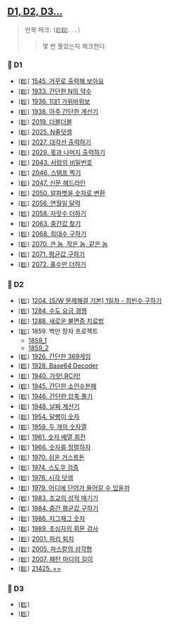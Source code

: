 ## [D1, D2, D3...](https://swexpertacademy.com/main/code/problem/problemList.do?contestProbId=&categoryId=&categoryType=&problemTitle=&orderBy=FIRST_REG_DATETIME&selectCodeLang=PYTHON&select-1=3&pageSize=30&pageIndex=1)
> 반복 체크: `[1️⃣2️⃣...]`
> > 몇 번 풀었는지 체크한다.

### 📂 D1
- `[1️⃣]` [1545. 거꾸로 출력해 보아요](https://github.com/SeoMiYoung/miyoung-zone/blob/main/SWEA/D1/1545.py)
- `[1️⃣]` [1933. 간단한 N의 약수](https://github.com/SeoMiYoung/miyoung-zone/commit/63158f0fa2e446dd565dbe92c630fb185f5e9e5e)
- `[1️⃣]` [1936. 1대1 가위바위보](https://github.com/SeoMiYoung/miyoung-zone/blob/main/SWEA/D1/1936.py)
- `[1️⃣]` [1938. 아주 간단한 계산기](https://github.com/SeoMiYoung/miyoung-zone/blob/main/SWEA/D1/1938.py)
- `[1️⃣]` [2019. 더블더블](https://github.com/SeoMiYoung/miyoung-zone/blob/main/SWEA/D1/2019.py)
- `[1️⃣]` [2025. N줄덧셈](https://github.com/SeoMiYoung/miyoung-zone/blob/main/SWEA/D1/2025.py)
- `[1️⃣]` [2027. 대각선 출력하기](https://github.com/SeoMiYoung/miyoung-zone/blob/main/SWEA/D1/2027.py)
- `[1️⃣]` [2029. 몫과 나머지 출력하기](https://github.com/SeoMiYoung/miyoung-zone/blob/main/SWEA/D1/2029.py)
- `[1️⃣]` [2043. 서랍의 비밀번호](https://github.com/SeoMiYoung/miyoung-zone/blob/main/SWEA/D1/2043.py)
- `[1️⃣]` [2046. 스탬프 찍기](https://github.com/SeoMiYoung/miyoung-zone/blob/main/SWEA/D1/2046.py)
- `[1️⃣]` [2047. 신문 헤드라인](https://github.com/SeoMiYoung/miyoung-zone/blob/main/SWEA/D1/2047.py)
- `[1️⃣]` [2050. 알파벳을 숫자로 변환](https://github.com/SeoMiYoung/miyoung-zone/blob/main/SWEA/D1/2050.py)
- `[1️⃣]` [2056. 연월일 달력](https://github.com/SeoMiYoung/miyoung-zone/blob/main/SWEA/D1/2056.py)
- `[1️⃣]` [2058. 자릿수 더하기](https://github.com/SeoMiYoung/miyoung-zone/blob/main/SWEA/D1/2058.py)
- `[1️⃣]` [2063. 중간값 찾기](https://github.com/SeoMiYoung/miyoung-zone/blob/main/SWEA/D1/2063.py)
- `[1️⃣]` [2068. 최대수 구하기](https://github.com/SeoMiYoung/miyoung-zone/blob/main/SWEA/D1/2068.py)
- `[1️⃣]` [2070. 큰 놈, 작은 놈, 같은 놈](https://github.com/SeoMiYoung/miyoung-zone/blob/main/SWEA/D1/2070.py)
- `[1️⃣]` [2071. 평균값 구하기](https://github.com/SeoMiYoung/miyoung-zone/blob/main/SWEA/D1/2071.py)
- `[1️⃣]` [2072. 홀수만 더하기](https://github.com/SeoMiYoung/miyoung-zone/blob/main/SWEA/D1/2072.py)

### 📂 D2
- `[1️⃣]` [1204. [S/W 문제해결 기본] 1일차 - 최빈수 구하기](https://github.com/SeoMiYoung/miyoung-zone/blob/main/SWEA/D2/1204.py)
- `[1️⃣]` [1284. 수도 요금 경쟁](https://github.com/SeoMiYoung/miyoung-zone/blob/main/SWEA/D2/1284.py)
- `[1️⃣]` [1288. 새로운 불면증 치료법](https://github.com/SeoMiYoung/miyoung-zone/blob/main/SWEA/D2/1288.py)
- `[1️⃣]` 1859. 백만 장자 프로젝트
   - [1859_1](https://github.com/SeoMiYoung/miyoung-zone/blob/main/SWEA/D2/1859_1.py)
   - [1859_2](https://github.com/SeoMiYoung/miyoung-zone/blob/main/SWEA/D2/1859_2.py)
- `[1️⃣]` [1926. 간단한 369게임](https://github.com/SeoMiYoung/miyoung-zone/blob/main/SWEA/D2/1926.py)
- `[1️⃣]` [1928. Base64 Decoder](https://github.com/SeoMiYoung/miyoung-zone/blob/main/SWEA/D2/1928.py)
- `[1️⃣]` [1940. 가랏! RC카!](https://github.com/SeoMiYoung/miyoung-zone/blob/main/SWEA/D2/1940.py)
- `[1️⃣]` [1945. 간단한 소인수분해](https://github.com/SeoMiYoung/miyoung-zone/blob/main/SWEA/D2/1945.py)
- `[1️⃣]` [1946. 간단한 압축 풀기](https://github.com/SeoMiYoung/miyoung-zone/blob/main/SWEA/D2/1946.py)
- `[1️⃣]` [1948. 날짜 계산기](https://github.com/SeoMiYoung/miyoung-zone/blob/main/SWEA/D2/1948.py)
- `[1️⃣]` [1954. 달팽이 숫자](https://github.com/SeoMiYoung/miyoung-zone/blob/main/SWEA/D2/1954.py)
- `[1️⃣]` [1959. 두 개의 숫자열](https://github.com/SeoMiYoung/miyoung-zone/blob/main/SWEA/D2/1959.py)
- `[1️⃣]` [1961. 숫자 배열 회전](https://github.com/SeoMiYoung/miyoung-zone/blob/main/SWEA/D2/1961.py)
- `[1️⃣]` [1966. 숫자를 정렬하자](https://github.com/SeoMiYoung/miyoung-zone/blob/main/SWEA/D2/1966.py)
- `[1️⃣]` [1970. 쉬운 거스름돈](https://github.com/SeoMiYoung/miyoung-zone/blob/main/SWEA/D2/1970.py)
- `[1️⃣]` [1974. 스도쿠 검증](https://github.com/SeoMiYoung/miyoung-zone/blob/main/SWEA/D2/1974.py)
- `[1️⃣]` [1976. 시각 덧셈](https://github.com/SeoMiYoung/miyoung-zone/blob/main/SWEA/D2/1976.py)
- `[1️⃣]` [1979. 어디에 단어가 들어갈 수 있을까](https://github.com/SeoMiYoung/miyoung-zone/blob/main/SWEA/D2/1979.py)
- `[1️⃣]` [1983. 조교의 성적 매기기](https://github.com/SeoMiYoung/miyoung-zone/blob/main/SWEA/D2/1983.py)
- `[1️⃣]` [1984. 중간 평균값 구하기](https://github.com/SeoMiYoung/miyoung-zone/blob/main/SWEA/D2/1984.py)
- `[1️⃣]` [1986. 지그재그 숫자](https://github.com/SeoMiYoung/miyoung-zone/blob/main/SWEA/D2/1986.py)
- `[1️⃣]` [1989. 초심자의 회문 검사](https://github.com/SeoMiYoung/miyoung-zone/blob/main/SWEA/D2/1989.py)
- `[1️⃣]` [2001. 파리 퇴치](https://github.com/SeoMiYoung/miyoung-zone/blob/main/SWEA/D2/2001.py)
- `[1️⃣]` [2005. 파스칼의 삼각형](https://github.com/SeoMiYoung/miyoung-zone/blob/main/SWEA/D2/2005.py)
- `[1️⃣]` [2007. 패턴 마디의 길이](https://github.com/SeoMiYoung/miyoung-zone/blob/main/SWEA/D2/2007.py)
- `[1️⃣]` [21425. +=](https://github.com/SeoMiYoung/miyoung-zone/blob/main/SWEA/D2/21425.py)
  
### 📂 D3
- `[1️⃣]` []()
- `[1️⃣]` []()
